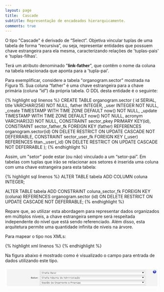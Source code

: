 ```yaml
---
layout: page
title:  Cascade
subtitle: Representação de encadeados hierarquicamente.
comments: true
---
```


O tipo "Cascade" é derivado de “Select”. Objetiva vincular tuplas de uma tabela de forma “recursiva”, ou seja, representar entidades que possuem chave estrangeira para ela mesma, caracterizando relações de 'tuplas-pais' e 'tuplas-filhas'.

Terá um atributo denominado "**link-father**", que contêm o nome da coluna na tabela relacionada que aponta para a 'tupla-pai'.

Para exemplificar, considere a tabela "organogram.sector" mostrada na Figura 15. Sua coluna “father” é uma chave estrangeira para a chave primária (coluna “id”) da própria tabela. O DDL desta entidade é o seguinte:

{% highlight sql linenos %}
CREATE TABLE organogram.sector (
  id SERIAL,
  title VARCHAR(256) NOT NULL,
  father INTEGER,
  _user INTEGER NOT NULL,
  _create TIMESTAMP WITH TIME ZONE DEFAULT now() NOT NULL,
  _update TIMESTAMP WITH TIME ZONE DEFAULT now() NOT NULL,
  acronym VARCHAR(32) NOT NULL,
  CONSTRAINT sector_pkey PRIMARY KEY(id),
  CONSTRAINT sector_father_fk FOREIGN KEY (father)
    REFERENCES organogram.sector(id)
    ON DELETE RESTRICT
    ON UPDATE CASCADE
    NOT DEFERRABLE,
  CONSTRAINT sector_user_fk FOREIGN KEY (_user)
    REFERENCES titan._user(_id)
    ON DELETE RESTRICT
    ON UPDATE CASCADE
    NOT DEFERRABLE
);
{% endhighlight %}


Assim, um "setor" pode estar (ou não) vinculado a um “setor-pai”. Em tabelas com tuplas que irão se relacionar aos setores é inserida uma coluna com uma chave estrangeira para esta tabela:

{% highlight sql linenos %}
ALTER TABLE tabela ADD COLUMN coluna INTEGER;

ALTER TABLE tabela ADD CONSTRAINT coluna_sector_fk FOREIGN KEY (coluna) REFERENCES organogram.sector (id) ON DELETE RESTRICT ON UPDATE CASCADE NOT DEFERRABLE;
{% endhighlight %}

Repare que, ao utilizar esta abordagem para representar dados organizados em múltiplos níveis, a chave estrangeira sempre será respeitada independente do nível que está sendo referenciado. Além disso, esta arquitetura permite uma quantidade infinita de níveis na árvore.

Para mapear o tipo nos XMLs:

{% highlight xml linenos %}
<field
	type="Cascade"
	column="coluna"
	label="Setor"
	link-table="organogram.sector"
	link-column="id"
	link-view="title"
	link-father="father"
/>
{% endhighlight %}

Na figura abaixo é mostrado como é visualizado o campo para entrada de dados utilizando este tipo.

![Campo do tipo "Cascade".](/docs/images/image_19.png)
